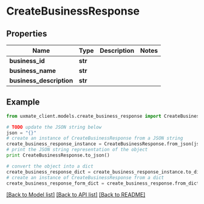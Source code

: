 # CreateBusinessResponse


## Properties
Name | Type | Description | Notes
------------ | ------------- | ------------- | -------------
**business_id** | **str** |  | 
**business_name** | **str** |  | 
**business_description** | **str** |  | 

## Example

```python
from uxmate_client.models.create_business_response import CreateBusinessResponse

# TODO update the JSON string below
json = "{}"
# create an instance of CreateBusinessResponse from a JSON string
create_business_response_instance = CreateBusinessResponse.from_json(json)
# print the JSON string representation of the object
print CreateBusinessResponse.to_json()

# convert the object into a dict
create_business_response_dict = create_business_response_instance.to_dict()
# create an instance of CreateBusinessResponse from a dict
create_business_response_form_dict = create_business_response.from_dict(create_business_response_dict)
```
[[Back to Model list]](../README.md#documentation-for-models) [[Back to API list]](../README.md#documentation-for-api-endpoints) [[Back to README]](../README.md)


